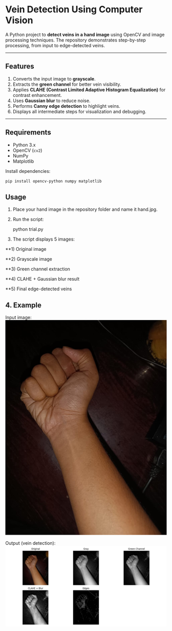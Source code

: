# Vein Detection Using Computer Vision

A Python project to **detect veins in a hand image** using OpenCV and image processing techniques. The repository demonstrates step-by-step processing, from input to edge-detected veins.

---

##  Features

1. Converts the input image to **grayscale**.  
2. Extracts the **green channel** for better vein visibility.  
3. Applies **CLAHE (Contrast Limited Adaptive Histogram Equalization)** for contrast enhancement.  
4. Uses **Gaussian blur** to reduce noise.  
5. Performs **Canny edge detection** to highlight veins.  
6. Displays all intermediate steps for visualization and debugging.

---

##  Requirements

- Python 3.x  
- OpenCV (`cv2`)  
- NumPy  
- Matplotlib  

Install dependencies:

```bash
pip install opencv-python numpy matplotlib
```

##  Usage

1. Place your hand image in the repository folder and name it hand.jpg.

2. Run the script:

   python trial.py


3. The script displays 5 images:
   

**1) Original image

**2) Grayscale image

**3) Green channel extraction

**4) CLAHE + Gaussian blur result

**5) Final edge-detected veins

   ## 4. Example


Input image: ![Hand Input](hand.jpg)


Output (vein detection): ![Vein Detection Result](Figure_1.png)







